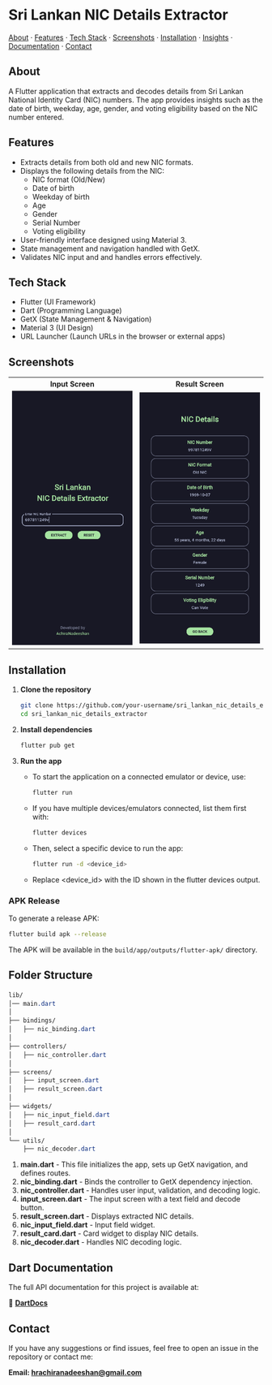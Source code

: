 # Sri Lankan NIC Details Extractor
[About](#about) · [Features](#features) · [Tech Stack](#tech-stack) · [Screenshots](#screenshots) · [Installation](#installation) · [Insights](#folder-structure) · [Documentation](#dart-documentation) · [Contact](#contact)

## About
A Flutter application that extracts and decodes details from Sri Lankan National Identity Card (NIC) numbers. The app provides insights such as the date of birth, weekday, age, gender, and voting eligibility based on the NIC number entered.

## Features

- Extracts details from both old and new NIC formats.
- Displays the following details from the NIC:
  - NIC format (Old/New)
  - Date of birth
  - Weekday of birth
  - Age
  - Gender
  - Serial Number
  - Voting eligibility
- User-friendly interface designed using Material 3.
- State management and navigation handled with GetX.
- Validates NIC input and and handles errors effectively.

## Tech Stack

- Flutter (UI Framework)
- Dart (Programming Language)
- GetX (State Management & Navigation)
- Material 3 (UI Design)
- URL Launcher (Launch URLs in the browser or external apps)

## Screenshots

<div align="center">

<table>
  <tr>
    <th><strong>Input Screen</strong></th>
    <th><strong>Result Screen</strong></th>
  </tr>
  <tr>
    <td align="center"><img src="assets/input_screen.png" width="250"></td>
    <td align="center"><img src="assets/result_screen.png" width="250"></td>
  </tr>
</table>

</div>



## Installation

1. **Clone the repository**
    ```sh
    git clone https://github.com/your-username/sri_lankan_nic_details_extractor.git
    cd sri_lankan_nic_details_extractor
    ```

2. **Install dependencies**
    ```sh
    flutter pub get
    ```
3. **Run the app**
    - To start the application on a connected emulator or device, use:

        ```sh
        flutter run
        ```

    - If you have multiple devices/emulators connected, list them first with:

        ```sh
        flutter devices
        ```
    - Then, select a specific device to run the app:
        ```sh
        flutter run -d <device_id>
        ```
    - Replace <device_id> with the ID shown in the flutter devices output.

### APK Release
To generate a release APK:

```sh
flutter build apk --release
```
The APK will be available in the ```build/app/outputs/flutter-apk/``` directory.

## Folder Structure
```css
lib/
│── main.dart
│
├── bindings/
│   ├── nic_binding.dart
│
├── controllers/
│   ├── nic_controller.dart
│
├── screens/
│   ├── input_screen.dart
│   ├── result_screen.dart
│
├── widgets/
│   ├── nic_input_field.dart
│   ├── result_card.dart
│
└── utils/
    ├── nic_decoder.dart
```

1. **main.dart** - This file initializes the app, sets up GetX navigation, and defines routes.
2. **nic_binding.dart** - Binds the controller to GetX dependency injection.
3. **nic_controller.dart** - Handles user input, validation, and decoding logic.
4. **input_screen.dart** - The input screen with a text field and decode button.
5. **result_screen.dart** - Displays extracted NIC details.
6. **nic_input_field.dart** - Input field widget.
7. **result_card.dart** - Card widget to display NIC details.
8. **nic_decoder.dart** - Handles NIC decoding logic.

## Dart Documentation  

The full API documentation for this project is available at:  

🔗 **[DartDocs](https://achiranadeeshan.github.io/sri_lankan_nic_details_extractor/dartdoc/)**  

## Contact
If you have any suggestions or find issues, feel free to open an issue in the repository or contact me:

**Email: hrachiranadeeshan@gmail.com**

